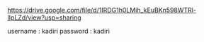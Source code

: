 https://drive.google.com/file/d/1IRDG1h0LMih_kEuBKn598WTRl-lIpLZd/view?usp=sharing

username : kadiri
password : kadiri
